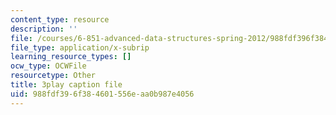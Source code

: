 ```yaml
---
content_type: resource
description: ''
file: /courses/6-851-advanced-data-structures-spring-2012/988fdf396f384601556eaa0b987e4056_Fs4-E4Nj1Ks.srt
file_type: application/x-subrip
learning_resource_types: []
ocw_type: OCWFile
resourcetype: Other
title: 3play caption file
uid: 988fdf39-6f38-4601-556e-aa0b987e4056
---
```

